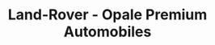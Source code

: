 ---
title: "Land-Rover - Opale Premium Automobiles"
url: /saint-leonard/land-rover-opale-premium-automobiles/
shop: voiture
---